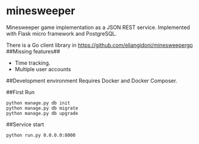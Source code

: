 # minesweeper

Minesweeper game implementation as a JSON REST service.
Implemented with Flask micro framework and PostgreSQL.

There is a Go client library in https://github.com/eliangidoni/minesweepergo
##Missing features##
- Time tracking.
- Multiple user accounts

##Development environment
Requires Docker and Docker Composer.

##First Run
```
python manage.py db init
python manage.py db migrate
python manage.py db upgrade
```
##Service start
```
python run.py 0.0.0.0:8000
```
